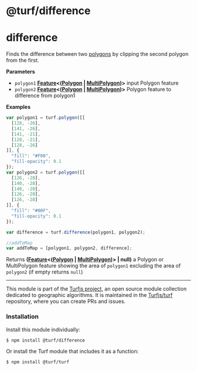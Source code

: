 # @turf/difference

# difference

Finds the difference between two [polygons](http://geojson.org/geojson-spec.html#polygon) by clipping the second polygon from the first.

**Parameters**

-   `polygon1` **[Feature](http://geojson.org/geojson-spec.html#feature-objects)&lt;([Polygon](http://geojson.org/geojson-spec.html#polygon) \| [MultiPolygon](http://geojson.org/geojson-spec.html#multipolygon))>** input Polygon feature
-   `polygon2` **[Feature](http://geojson.org/geojson-spec.html#feature-objects)&lt;([Polygon](http://geojson.org/geojson-spec.html#polygon) \| [MultiPolygon](http://geojson.org/geojson-spec.html#multipolygon))>** Polygon feature to difference from polygon1

**Examples**

```javascript
var polygon1 = turf.polygon([[
  [128, -26],
  [141, -26],
  [141, -21],
  [128, -21],
  [128, -26]
]], {
  "fill": "#F00",
  "fill-opacity": 0.1
});
var polygon2 = turf.polygon([[
  [126, -28],
  [140, -28],
  [140, -20],
  [126, -20],
  [126, -28]
]], {
  "fill": "#00F",
  "fill-opacity": 0.1
});

var difference = turf.difference(polygon1, polygon2);

//addToMap
var addToMap = [polygon1, polygon2, difference];
```

Returns **([Feature](http://geojson.org/geojson-spec.html#feature-objects)&lt;([Polygon](http://geojson.org/geojson-spec.html#polygon) \| [MultiPolygon](http://geojson.org/geojson-spec.html#multipolygon))> | null)** a Polygon or MultiPolygon feature showing the area of `polygon1` excluding the area of `polygon2` (if empty returns `null`)

<!-- This file is automatically generated. Please don't edit it directly:
if you find an error, edit the source file (likely index.js), and re-run
./scripts/generate-readmes in the turf project. -->

---

This module is part of the [Turfjs project](http://turfjs.org/), an open source
module collection dedicated to geographic algorithms. It is maintained in the
[Turfjs/turf](https://github.com/Turfjs/turf) repository, where you can create
PRs and issues.

### Installation

Install this module individually:

```sh
$ npm install @turf/difference
```

Or install the Turf module that includes it as a function:

```sh
$ npm install @turf/turf
```
